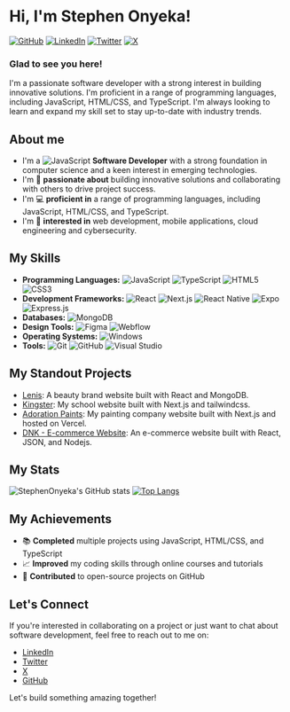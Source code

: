 # Hi, I'm Stephen Onyeka! 
<a href="https://www.github.com/StephenOnyeka" target="_blank" rel="noreferrer"><img src="https://img.shields.io/badge/GitHub-%2312100E.svg?&style=for-the-badge&logo=github&logoColor=white" alt="GitHub" /></a>
<a href="https://www.linkedin.com/in/stephen-onyeka/" target="_blank" rel="noreferrer"><img src="https://img.shields.io/badge/LinkedIn-0077B5?style=for-the-badge&logo=linkedin&logoColor=white" alt="LinkedIn" /></a>
<a href="https://x.com/DonMizzy10" target="_blank" rel="noreferrer"><img src="https://img.shields.io/badge/Twitter-1DA1F2?style=for-the-badge&logo=twitter&logoColor=white" alt="Twitter" /></a>
<a href="https://www.x.com/@StephenOnyeka" target="_blank" rel="noreferrer"><img src="https://img.shields.io/badge/Dev-1DA1F2?style=for-the-badge&logo=x&logoColor=white" alt="X" /></a>

### Glad to see you here! 
I'm a passionate software developer with a strong interest in building innovative solutions. I'm proficient in a range of programming languages, including JavaScript, HTML/CSS, and TypeScript. I'm always looking to learn and expand my skill set to stay up-to-date with industry trends.

## About me

- I'm a <img src="https://img.shields.io/badge/JavaScript-F7DF1E?style=for-the-badge&logo=javascript&logoColor=black" alt="JavaScript" /> **Software Developer** with a strong foundation in computer science and a keen interest in emerging technologies.
- I'm 🤩 **passionate about** building innovative solutions and collaborating with others to drive project success.
- I'm 💻 **proficient in** a range of programming languages, including JavaScript, HTML/CSS, and TypeScript.
- I'm 🚀 **interested in** web development, mobile applications, cloud engineering and cybersecurity.

## My Skills

- **Programming Languages:**
  <img src="https://img.shields.io/badge/JavaScript-F7DF1E?style=for-the-badge&logo=javascript&logoColor=black" alt="JavaScript" />
  <img src="https://img.shields.io/badge/TypeScript-3178C6?style=for-the-badge&logo=typescript&logoColor=white" alt="TypeScript" />
  <img src="https://img.shields.io/badge/HTML5-E34F26?style=for-the-badge&logo=html5&logoColor=white" alt="HTML5" />
  <img src="https://img.shields.io/badge/CSS3-1572B6?style=for-the-badge&logo=css3&logoColor=white" alt="CSS3" />
- **Development Frameworks:**
  <img src="https://img.shields.io/badge/React-61DAFB?style=for-the-badge&logo=react&logoColor=black" alt="React" />
  <img src="https://img.shields.io/badge/Next.js-000000?style=for-the-badge&logo=nextdotjs&logoColor=white" alt="Next.js" />
  <img src="https://img.shields.io/badge/React%20Native-61DAFB?style=for-the-badge&logo=react&logoColor=black" alt="React Native" />
  <img src="https://img.shields.io/badge/Expo-000020?style=for-the-badge&logo=expo&logoColor=white" alt="Expo" />
  <img src="https://img.shields.io/badge/Express.js-000000?style=for-the-badge&logo=express&logoColor=white" alt="Express.js" />
- **Databases:**
  <img src="https://img.shields.io/badge/MongoDB-47A248?style=for-the-badge&logo=mongodb&logoColor=white" alt="MongoDB" />
- **Design Tools:**
  <img src="https://img.shields.io/badge/Figma-F24E1E?style=for-the-badge&logo=figma&logoColor=white" alt="Figma" />
  <img src="https://img.shields.io/badge/Webflow-4353FF?style=for-the-badge&logo=webflow&logoColor=white" alt="Webflow" />
- **Operating Systems:**
  <img src="https://img.shields.io/badge/Windows-0078D6?style=for-the-badge&logo=windows&logoColor=white" alt="Windows" />
- **Tools:**
  <img src="https://img.shields.io/badge/Git-F05032?style=for-the-badge&logo=git&logoColor=white" alt="Git" />
  <img src="https://img.shields.io/badge/GitHub-%2312100E.svg?&style=for-the-badge&logo=github&logoColor=white" alt="GitHub" />
  <img src="https://img.shields.io/badge/Visual%20Studio-5C2D91?style=for-the-badge&logo=visualstudio&logoColor=white" alt="Visual Studio" />

## My Standout Projects

- [Lenis](https://github.com/StephenOnyeka/Projects/tree/main/beauty-site): A beauty brand website built with React and MongoDB.
- [Kingster](https://github.com/StephenOnyeka/Projects/tree/main/kingster-project): My school website built with Next.js and tailwindcss.
- [Adoration Paints](https://github.com/StephenOnyeka/Projects/tree/main/paint-site): My painting company website built with Next.js and hosted on Vercel.
- [DNK - E-commerce Website](https://github.com/StephenOnyeka/Projects/tree/main/my-business-app): An e-commerce website built with React, JSON, and Nodejs.

## My Stats

![StephenOnyeka's GitHub stats](https://github-readme-stats.vercel.app/api?username=StephenOnyeka&show_icons=true&theme=midnight-purple)
[![Top Langs](https://github-readme-stats.vercel.app/api/top-langs/?username=StephenOnyeka&layout=donut)](https://github.com/StephenOnyeka/github-readme-stats)

## My Achievements

- 📚 **Completed** multiple projects using JavaScript, HTML/CSS, and TypeScript
- 📈 **Improved** my coding skills through online courses and tutorials
- 👥 **Contributed** to open-source projects on GitHub

## Let's Connect

If you're interested in collaborating on a project or just want to chat about software development, feel free to reach out to me on:
- [LinkedIn](https://www.linkedin.com/in/StephenOnyeka)
- [Twitter](https://twitter.com/StephenOnyeka)
- [X](https://www.x.com/@StephenOnyeka)
- [GitHub](https://www.github.com/StephenOnyeka)

Let's build something amazing together!
